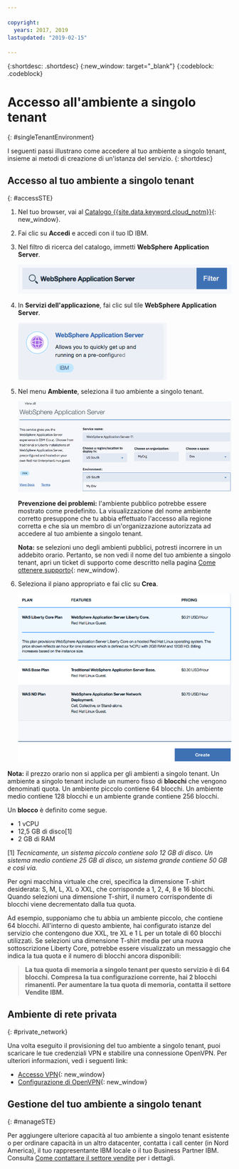 ```yaml
---

copyright:
  years: 2017, 2019
lastupdated: "2019-02-15"

---
```


{:shortdesc: .shortdesc}
{:new_window: target="_blank"}
{:codeblock: .codeblock}

# Accesso all'ambiente a singolo tenant
{: #singleTenantEnvironment}


I seguenti passi illustrano come accedere al tuo ambiente a singolo tenant, insieme ai metodi di creazione di un'istanza del servizio.
{: shortdesc}


## Accesso al tuo ambiente a singolo tenant
{: #accessSTE}

1. Nel tuo browser, vai al [Catalogo {{site.data.keyword.cloud_notm}}](https://{DomainName}/catalog/){: new_window}.

2. Fai clic su **Accedi** e accedi con il tuo ID IBM.

6. Nel filtro di ricerca del catalogo, immetti **WebSphere Application Server**.

    ![Filtro di ricerca](images/filter.png)

7. In **Servizi dell'applicazione**, fai clic sul tile **WebSphere Application Server**.

    ![Tile WebSphere Application Server](images/iconWAS.png)

8. Nel menu **Ambiente**, seleziona il tuo ambiente a singolo tenant.

    ![Nome ambiente a singolo tenant](images/environmentSTE.png)

    **Prevenzione dei problemi:** l'ambiente pubblico potrebbe essere mostrato come predefinito. La visualizzazione del nome ambiente corretto presuppone che tu abbia effettuato l'accesso alla regione corretta e che sia un membro di un'organizzazione autorizzata ad accedere al tuo ambiente a singolo tenant.

    **Nota:** se selezioni uno degli ambienti pubblici, potresti incorrere in un addebito orario. Pertanto, se non vedi il nome del tuo ambiente a singolo tenant, apri un ticket di supporto come descritto nella pagina [Come ottenere supporto](/docs/services/ApplicationServeronCloud?topic=wasaas-reporting_issues#reporting_issues){: new_window}.

9. Seleziona il piano appropriato e fai clic su **Crea**.

    ![Scegli un piano e crea il tuo servizio](images/createSTE.png)


**Nota:** il prezzo orario non si applica per gli ambienti a singolo tenant. Un ambiente a singolo tenant include un numero fisso di **blocchi** che vengono denominati quota. Un ambiente piccolo contiene 64 blocchi. Un ambiente medio contiene 128 blocchi e un ambiente grande contiene 256 blocchi.

Un **blocco** è definito come segue.
  * 1 vCPU
  * 12,5 GB di disco[1]
  * 2 GB di RAM

[1] *Tecnicamente, un sistema piccolo contiene solo 12 GB di disco. Un sistema medio contiene 25 GB di disco, un sistema grande contiene 50 GB e così via.*

Per ogni macchina virtuale che crei, specifica la dimensione T-shirt desiderata: S, M, L, XL o XXL, che corrisponde a 1, 2, 4, 8 e 16 blocchi. Quando selezioni una dimensione T-shirt, il numero corrispondente di blocchi viene decrementato dalla tua quota.

Ad esempio, supponiamo che tu abbia un ambiente piccolo, che contiene 64 blocchi. All'interno di questo ambiente, hai configurato istanze del servizio che contengono due XXL, tre XL e 1 L per un totale di 60 blocchi utilizzati. Se selezioni una dimensione T-shirt media per una nuova sottoscrizione Liberty Core, potrebbe essere visualizzato un messaggio che indica la tua quota e il numero di blocchi ancora disponibili:

> **La tua quota di memoria a singolo tenant per questo servizio è di 64 blocchi. Compresa la tua configurazione corrente, hai 2 blocchi rimanenti. Per aumentare la tua quota di memoria, contatta il settore Vendite IBM.**


## Ambiente di rete privata
{: #private_network}

Una volta eseguito il provisioning del tuo ambiente a singolo tenant, puoi scaricare le tue credenziali VPN e stabilire una connessione OpenVPN. Per ulteriori informazioni, vedi i seguenti link:

* [Accesso VPN](/docs/services/ApplicationServeronCloud?topic=wasaas-networkEnvironment#vpnAccess){: new_window}
* [Configurazione di OpenVPN](/docs/services/ApplicationServeronCloud?topic=wasaas-system_access#setup_openvpn){: new_window}

## Gestione del tuo ambiente a singolo tenant
{: #manageSTE}

Per aggiungere ulteriore capacità al tuo ambiente a singolo tenant esistente o per ordinare capacità in un altro datacenter, contatta i call center (in Nord America), il tuo rappresentante IBM locale o il tuo Business Partner IBM. Consulta [Come contattare il settore vendite](/docs/services/ApplicationServeronCloud?topic=wasaas-reporting_issues#contacting-sales) per i dettagli.

